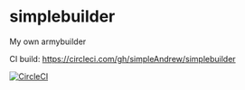 # simplebuilder
My own armybuilder

CI build: https://circleci.com/gh/simpleAndrew/simplebuilder

[![CircleCI](https://circleci.com/gh/simpleAndrew/simplebuilder.svg?style=svg)](https://circleci.com/gh/simpleAndrew/simplebuilder)
